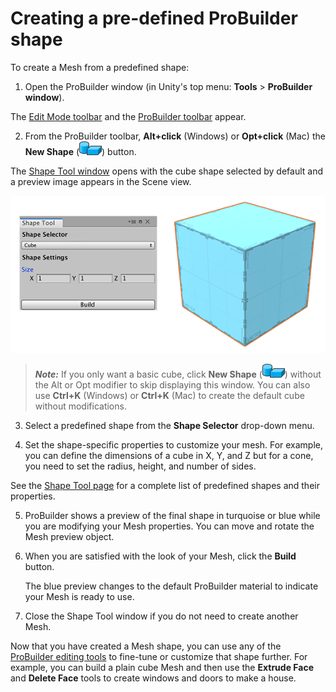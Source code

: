 # Creating a pre-defined ProBuilder shape

To create a Mesh from a predefined shape:  

1. Open the ProBuilder window (in Unity's top menu: **Tools** > **ProBuilder window**).

  The [Edit Mode toolbar](overview-ui.md#edit-mode-toolbar) and the [ProBuilder toolbar](toolbar.md) appear.

2. From the ProBuilder toolbar, **Alt+click** (Windows) or **Opt+click** (Mac) the **New Shape** (![Shape Tool icon](images/icons/Panel_Shapes.png)) button. 

  The [Shape Tool window](shape-tool.md) opens with the cube shape selected by default and a preview image appears in the Scene view.

  ![Shape Tool window with Cube shape](images/shape-tool_preview.png)

  > ***Note:*** If you only want a basic cube, click **New Shape** (![Shape Tool icon](images/icons/Panel_Shapes.png)) without the Alt or Opt modifier to skip displaying this window. You can also use **Ctrl+K** (Windows) or **Ctrl+K** (Mac) to create the default cube without modifications.

3. Select a predefined shape from the __Shape Selector__ drop-down menu.

4. Set the shape-specific properties to customize your mesh. For example, you can define the dimensions of a cube in X, Y, and Z but for a cone, you need to set the radius, height, and number of sides. 

  See the [Shape Tool page](shape-tool.md) for a complete list of predefined shapes and their properties.

5. ProBuilder shows a preview of the final shape in turquoise or blue while you are modifying your Mesh properties. You can move and rotate the Mesh preview object.

6. When you are satisfied with the look of your Mesh, click the **Build** button.

	The blue preview changes to the default ProBuilder material to indicate your Mesh is ready to use.

7. Close the Shape Tool window if you do not need to create another Mesh.


Now that you have created a Mesh shape, you can use any of the [ProBuilder editing tools](workflow-edit.md) to fine-tune or customize that shape further. For example, you can build a plain cube Mesh and then use the **Extrude Face** and **Delete Face** tools to create windows and doors to make a house.

